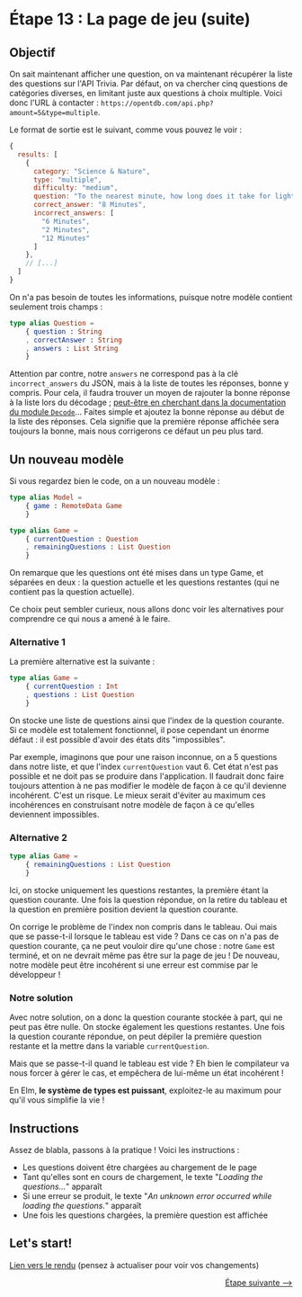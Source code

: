 # Étape 13 : La page de jeu (suite)

## Objectif

On sait maintenant afficher une question, on va maintenant récupérer la liste des questions sur l'API Trivia. 
Par défaut, on va chercher cinq questions de catégories diverses, en limitant juste aux questions à choix multiple. Voici donc l'URL à contacter : `https://opentdb.com/api.php?amount=5&type=multiple`.

Le format de sortie est le suivant, comme vous pouvez le voir :

```js
{
  results: [
    {
      category: "Science & Nature",
      type: "multiple",
      difficulty: "medium",
      question: "To the nearest minute, how long does it take for light to travel from the Sun to the Earth?",
      correct_answer: "8 Minutes",
      incorrect_answers: [
        "6 Minutes",
        "2 Minutes",
        "12 Minutes"
      ]
    },
    // [...]
  ]
}
```

On n'a pas besoin de toutes les informations, puisque notre modèle contient seulement trois champs :

```elm
type alias Question =
    { question : String
    , correctAnswer : String
    , answers : List String
    }
```

Attention par contre, notre `answers` ne correspond pas à la clé `incorrect_answers` du JSON, mais à la liste de toutes les réponses, bonne y compris. Pour cela, il faudra trouver un moyen de rajouter la bonne réponse à la liste lors du décodage ; [peut-être en cherchant dans la documentation du module `Decode`](http://package.elm-lang.org/packages/elm-lang/core/latest/Json-Decode)...
Faites simple et ajoutez la bonne réponse au début de la liste des réponses. Cela signifie que la première réponse affichée sera toujours la bonne, mais nous corrigerons ce défaut un peu plus tard.

## Un nouveau modèle

Si vous regardez bien le code, on a un nouveau modèle :

```elm
type alias Model =
    { game : RemoteData Game
    }

type alias Game =
    { currentQuestion : Question
    , remainingQuestions : List Question
    }
```

On remarque que les questions ont été mises dans un type Game, et séparées en deux : la question actuelle et les questions restantes (qui ne contient pas la question actuelle).

Ce choix peut sembler curieux, nous allons donc voir les alternatives pour comprendre ce qui nous a amené à le faire.


### Alternative 1

La première alternative est la suivante :

```elm
type alias Game =
    { currentQuestion : Int
    , questions : List Question
    }
```

On stocke une liste de questions ainsi que l'index de la question courante. Si ce modèle est totalement fonctionnel, il pose cependant un énorme défaut : il est possible d'avoir des états dits "impossibles".

Par exemple, imaginons que pour une raison inconnue, on a 5 questions dans notre liste, et que l'index `currentQuestion` vaut 6. Cet état n'est pas possible et ne doit pas se produire dans l'application. Il faudrait donc faire toujours attention à ne pas modifier le modèle de façon à ce qu'il devienne incohérent. C'est un risque. 
Le mieux serait d'éviter au maximum ces incohérences en construisant notre modèle de façon à ce qu'elles deviennent impossibles.


### Alternative 2

```elm
type alias Game =
    { remainingQuestions : List Question
    }
```

Ici, on stocke uniquement les questions restantes, la première étant la question courante. Une fois la question répondue, on la retire du tableau et la question en première position devient la question courante.

On corrige le problème de l'index non compris dans le tableau. Oui mais que se passe-t-il lorsque le tableau est vide ? Dans ce cas on n'a pas de question courante, ça ne peut vouloir dire qu'une chose : notre `Game` est terminé, et on ne devrait même pas être sur la page de jeu ! De nouveau, notre modèle peut être incohérent si une erreur est commise par le développeur !


### Notre solution

Avec notre solution, on a donc la question courante stockée à part, qui ne peut pas être nulle. On stocke également les questions restantes. Une fois la question courante répondue, on peut dépiler la première question restante et la mettre dans la variable `currentQuestion`. 

Mais que se passe-t-il quand le tableau est vide ? Eh bien le compilateur va nous forcer à gérer le cas, et empêchera de lui-même un état incohérent !

En Elm, **le système de types est puissant**, exploitez-le au maximum pour qu'il vous simplifie la vie !


## Instructions

Assez de blabla, passons à la pratique ! Voici les instructions :

 - Les questions doivent être chargées au chargement de le page
 - Tant qu'elles sont en cours de chargement, le texte "*Loading the questions...*" apparaît
 - Si une erreur se produit, le texte "*An unknown error occurred while loading the questions.*" apparaît
 - Une fois les questions chargées, la première question est affichée
 

## Let's start!

[Lien vers le rendu](./index.html) (pensez à actualiser pour voir vos changements)


<div style="text-align: right;"><a href="../Step14">Étape suivante --&gt;</a></div>









